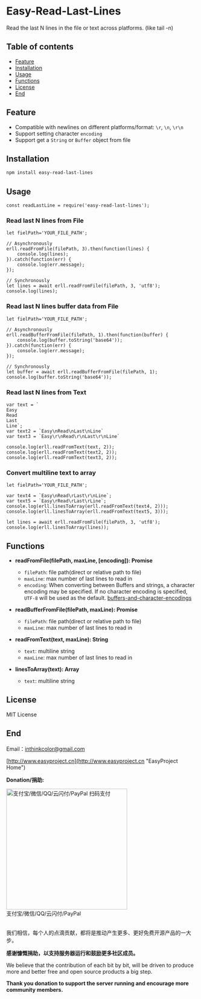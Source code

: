 # Easy-Read-Last-Lines

Read the last N lines in the file or text across platforms. (like tail -n) 

## Table of contents

- [Feature](#feature)
- [Installation](#installation)
- [Usage](#usage)
- [Functions](#functions)
- [License](#license)
- [End](#end)

## Feature
- Compatible with newlines on different platforms/format: `\r`, `\n`, `\r\n`
- Support setting character `encoding`
- Support get a `String` or `Buffer` object from file

## Installation

```BASH
npm install easy-read-last-lines
```


## Usage

```JS
const readLastLine = require('easy-read-last-lines');
```

### Read last N lines from File

```JS
let fielPath='YOUR_FILE_PATH';

// Asynchronously
erll.readFromFile(filePath, 3).then(function(lines) {
    console.log(lines);
}).catch(function(err) {
    console.log(err.message);
});

// Synchronously
let lines = await erll.readFromFile(filePath, 3, 'utf8');
console.log(lines);

```

### Read last N lines buffer data from File

```JS
let fielPath='YOUR_FILE_PATH';

// Asynchronously
erll.readBufferFromFile(filePath, 1).then(function(buffer) {
    console.log(buffer.toString('base64'));
}).catch(function(err) {
    console.log(err.message);
});

// Synchronously
let buffer = await erll.readBufferFromFile(filePath, 1);
console.log(buffer.toString('base64'));
```

### Read last N lines from Text

```JS
var text = `
Easy 
Read 
Last
Line`;
var text2 = `Easy\nRead\nLast\nLine`
var text3 = `Easy\r\nRead\r\nLast\r\nLine`

console.log(erll.readFromText(text, 2));
console.log(erll.readFromText(text2, 2));
console.log(erll.readFromText(text3, 2));
```

### Convert multiline text to array

```JS
let fielPath='YOUR_FILE_PATH';

var text4 = `Easy\nRead\rLast\r\nLine`;
var text5 = `Easy\rRead\rLast\rLine`;
console.log(erll.linesToArray(erll.readFromText(text4, 2)));
console.log(erll.linesToArray(erll.readFromText(text5, 3)));

let lines = await erll.readFromFile(filePath, 3, 'utf8');
console.log(erll.linesToArray(lines));
```
	
## Functions

- **readFromFile(filePath, maxLine, [encoding]): Promise**
    - `filePath`: file path(direct or relative path to file)
    - `maxLine`: max number of last lines to read in
    - `encoding`: When converting between Buffers and strings, a character encoding may be specified. If no character encoding is specified, `UTF-8` will be used as the default. [buffers-and-character-encodings](https://nodejs.org/api/buffer.html#buffers-and-character-encodings)    

- **readBufferFromFile(filePath, maxLine): Promise**
    - `filePath`: file path(direct or relative path to file)
    - `maxLine`: max number of last lines to read in
    
- **readFromText(text, maxLine): String**
    - `text`: multiline string
    - `maxLine`: max number of last lines to read in

- **linesToArray(text): Array**
    - `text`: multiline string
    
## License
MIT License

## End

Email：<inthinkcolor@gmail.com>

[http://www.easyproject.cn](http://www.easyproject.cn "EasyProject Home")


**Donation/捐助:**

<a href="http://www.easyproject.cn/donation">
<img alt="
支付宝/微信/QQ/云闪付/PayPal 扫码支付" src="http://www.easyproject.cn/thanks/donation.png"  title="支付宝/微信/QQ/云闪付/PayPal 扫码支付"  height="320" width="320"></img></a>
<div>支付宝/微信/QQ/云闪付/PayPal</div>

<br/>

我们相信，每个人的点滴贡献，都将是推动产生更多、更好免费开源产品的一大步。

**感谢慷慨捐助，以支持服务器运行和鼓励更多社区成员。**

We believe that the contribution of each bit by bit, will be driven to produce more and better free and open source products a big step.

**Thank you donation to support the server running and encourage more community members.**